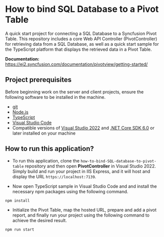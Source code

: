 # How to bind SQL Database to a Pivot Table

A quick start project for connecting a SQL Database to a Syncfusion Pivot Table. This repository includes a core Web API Controller (PivotController) for retrieving data from a SQL Database, as well as a quick start sample for the TypeScript platform that displays the retrieved data in a Pivot Table.

**Documentation:** https://ej2.syncfusion.com/documentation/pivotview/getting-started/

## Project prerequisites

Before beginning work on the server and client projects, ensure the following software to be installed in the machine.

* [git](https://git-scm.com/downloads)
* [Node.js](https://nodejs.org/en/)
* [TypeScript](https://www.typescriptlang.org/)
* [Visual Studio Code](https://code.visualstudio.com/)
* Compatible versions of [Visual Studio 2022](https://visualstudio.microsoft.com/downloads/ ) and [.NET Core SDK 6.0](https://dotnet.microsoft.com/en-us/download/dotnet/6.0) or later installed on your machine

## How to run this application?

* To run this application, clone the `how-to-bind-SQL-database-to-pivot-table` repository and then open **PivotController** in Visual Studio 2022. Simply build and run your project in IIS Express, and it will host and display the URL `https://localhost:7139`.

*  Now open TypeScript sample in Visual Studio Code and and install the necessary npm packages using the following command.

```sh
npm install
```

* Initialize the Pivot Table, map the hosted URL, prepare and add a pivot report, and finally run your project using the following command to achieve the desired result.

```sh
npm run start
```